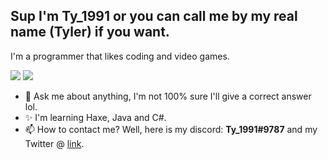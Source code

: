 ## Sup I'm Ty_1991 or you can call me by my real name (Tyler) if you want.

I'm a programmer that likes coding and video games.

![](https://github-readme-stats.vercel.app/api?username=Ty1991twitter&show_icons=true&theme=codeSTACKr)
![](https://github-readme-stats.vercel.app/api/top-langs/?username=Ty1991twitter&layout=compact&show_icons=true&theme=codeSTACKr)

- 💬 Ask me about anything, I'm not 100% sure I'll give a correct answer lol.
- ✨ I'm learning Haxe, Java and C#.
- 📫 How to contact me? Well, here is my discord: **Ty_1991#9787** and my Twitter @ [link](https://twitter.com/Ty_1991).
